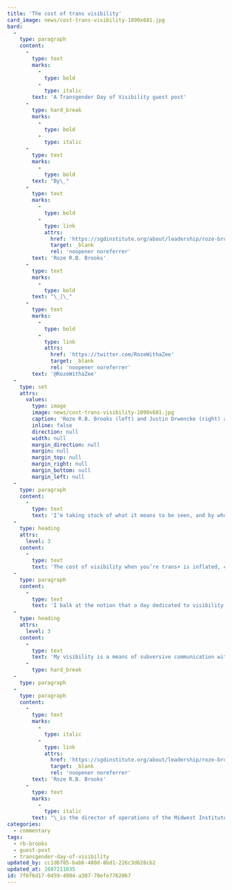 ```yaml
---
title: 'The cost of trans visibility'
card_image: news/cost-trans-visibility-1090x681.jpg
bard:
  -
    type: paragraph
    content:
      -
        type: text
        marks:
          -
            type: bold
          -
            type: italic
        text: 'A Transgender Day of Visibility guest post'
      -
        type: hard_break
        marks:
          -
            type: bold
          -
            type: italic
      -
        type: text
        marks:
          -
            type: bold
        text: "By\_"
      -
        type: text
        marks:
          -
            type: bold
          -
            type: link
            attrs:
              href: 'https://sgdinstitute.org/about/leadership/roze-brooks'
              target: _blank
              rel: 'noopener noreferrer'
        text: 'Roze R.B. Brooks'
      -
        type: text
        marks:
          -
            type: bold
        text: "\_|\_"
      -
        type: text
        marks:
          -
            type: bold
          -
            type: link
            attrs:
              href: 'https://twitter.com/RozeWithaZee'
              target: _blank
              rel: 'noopener noreferrer'
        text: '@RozeWithaZee'
  -
    type: set
    attrs:
      values:
        type: image
        image: news/cost-trans-visibility-1090x681.jpg
        caption: 'Roze R.B. Brooks (left) and Justin Drwencke (right) address MBLGTACC attendees in Omaha'
        inline: false
        direction: null
        width: null
        margin_direction: null
        margin: null
        margin_top: null
        margin_right: null
        margin_bottom: null
        margin_left: null
  -
    type: paragraph
    content:
      -
        type: text
        text: 'I’m taking stock of what it means to be seen, and by whom I wish to be seen, and wondering what it even means to be seen, fully.My transness is a currency I am reluctant to exchange, too often spent on my validation rather than my liberation. Too often extracted from me without the proper pin, accessed like an overworked ATM. I am continually left with little to invest, in myself.'
  -
    type: heading
    attrs:
      level: 3
    content:
      -
        type: text
        text: 'The cost of visibility when you’re trans+ is inflated, complicated to supply when the cis demand is for both your transparency and your secrecy. To non-disclose is to deceive, but to share is to invite speculation.'
  -
    type: paragraph
    content:
      -
        type: text
        text: 'I balk at the notion that a day dedicated to visibility of trans+ folk is an outlet for coming out because we are not swiftly & suddenly exiting our normative constrictions when we enter into public view, we are colliding with them. I reject the notion that bright coloured signs held on street corners and temporary social media filters will fulfill the need for trans+ folk to be centered. The objective of our existence is not to be seen, but to be secure. When the meek gestures go away we do not. But you’ll conjure us back up the next time you need to retrieve your tokens.Visibility means conditioning onlookers to expect me to be immediately forthcoming with my transness, to untangle their gendered confusion as they take in my presentation and their mind becomes busy trying to categorize me in a way that seems more marketable because you can’t buy a product that doesn’t exist.There is major risk in being forthcoming when we are not protected from visceral reactions rooted in universally warped understandings of the body. Panic is a pandemic trans+ folk are well-versed in but it is not our panic that is prioritized when cis people’s fragile frameworks of biology are interrupted, when their weak theories of essentialism are excavated, when their corrupt enforcement of determinism is incapacitated. Cis panic is rewarded with more options for objecting to non-normativity, trans panic is resorted to more ramifications.Visibility means being expected to integrate into a capitalist continuum that doesn’t accommodate for your particular gradient, doesn’t value your version of productivity, and doesn’t honor your caliber of contributions. But yet, expects all of the above while simultaneously exerting every measure possible to erase you from the public sphere.It is not possible for cis people to see me for they do not have the vernacular to understand what they have witnessed. Cis people see us performing gender, practicing preservation, and enacting safeguards. Only TGNC people can truly see me because (hopefully) they can see some semblance of themselves in me and resonate with that struggle, that journey, that perpetual grapple with justifying ourselves. This cue is not given by flags, buttons or banners, but through catching each other’s darting eyes in crowded places, jokes about just getting by, and expressive, yet silent, headshakes at cis nonsense. These cues are encrypted, impossible to hack unless you already have the code.It is not the onus of trans+ people to deconstruct the limitations on our opportunity to be unabashedly ourselves. It is not our responsibility to pay our way into the public sphere for mass consumption using allocations of our self. It is not our job to divvy out uncompensated labour for the continued accrual of cis capital. We cannot be bought, but we demand to benefit. We must divest from cisness.'
  -
    type: heading
    attrs:
      level: 3
    content:
      -
        type: text
        text: 'My visibility is a means of subversive communication with those who have the ability to see me. And that communication is free, because it frees me.'
      -
        type: hard_break
  -
    type: paragraph
  -
    type: paragraph
    content:
      -
        type: text
        marks:
          -
            type: italic
          -
            type: link
            attrs:
              href: 'https://sgdinstitute.org/about/leadership/roze-brooks'
              target: _blank
              rel: 'noopener noreferrer'
        text: 'Roze R.B. Brooks'
      -
        type: text
        marks:
          -
            type: italic
        text: "\_is the director of operations of the Midwest Institute for Sexuality and Gender Diversity."
categories:
  - commentary
tags:
  - rb-brooks
  - guest-post
  - transgender-day-of-visibility
updated_by: cc1d6f85-bab6-480d-8bd1-226c3d628cb2
updated_at: 1607211635
id: 7f6f6d17-0459-4904-a307-70efe7762067
---
```

